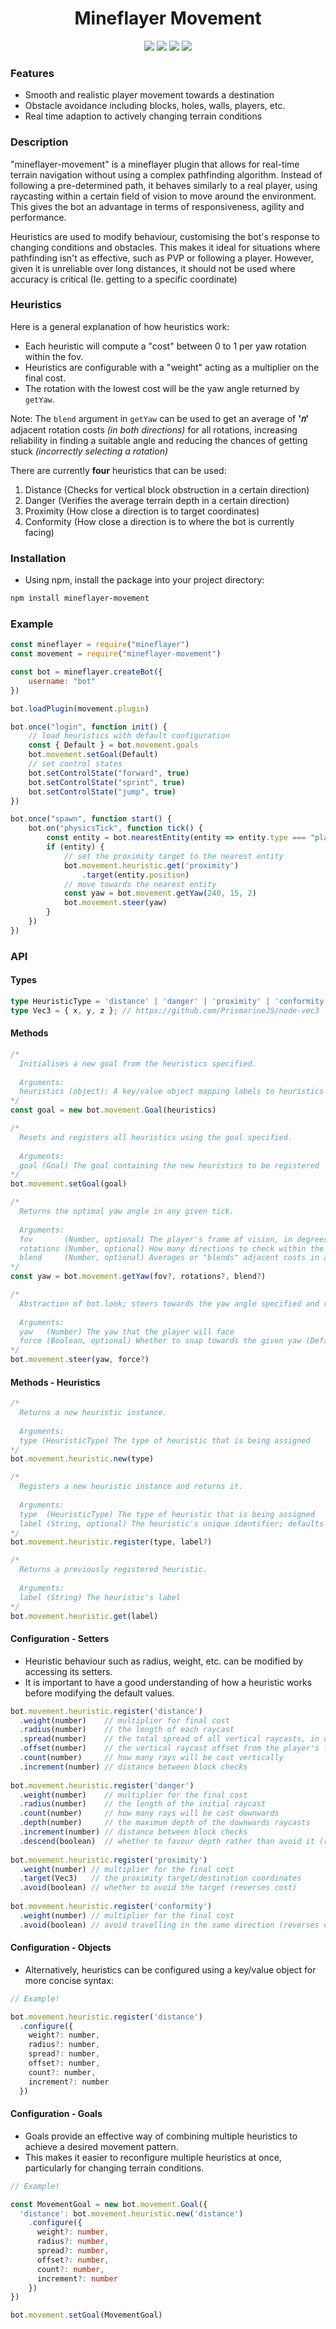 <div align="center">
  <h1>Mineflayer Movement</h1>
  <img src="https://img.shields.io/npm/v/mineflayer-movement?style=flat-square">
  <img src="https://img.shields.io/github/license/firejoust/mineflayer-movement?style=flat-square">
  <img src="https://img.shields.io/github/issues/firejoust/mineflayer-movement?style=flat-square">
  <img src="https://img.shields.io/github/issues-pr/firejoust/mineflayer-movement?style=flat-square">
</div>

### Features
- Smooth and realistic player movement towards a destination
- Obstacle avoidance including blocks, holes, walls, players, etc.
- Real time adaption to actively changing terrain conditions

### Description
"mineflayer-movement" is a mineflayer plugin that allows for real-time terrain navigation without using a complex pathfinding algorithm. Instead of following a pre-determined path, it behaves similarly to a real player, using raycasting within a certain field of vision to move around the environment. This gives the bot an advantage in terms of responsiveness, agility and performance.

Heuristics are used to modify behaviour, customising the bot's response to changing conditions and obstacles. This makes it ideal for situations where pathfinding isn't as effective, such as PVP or following a player. However, given it is unreliable over long distances, it should not be used where accuracy is critical (Ie. getting to a specific coordinate)

### Heuristics
Here is a general explanation of how heuristics work:
- Each heuristic will compute a "cost" between 0 to 1 per yaw rotation within the fov.
- Heuristics are configurable with a "weight" acting as a multiplier on the final cost.
- The rotation with the lowest cost will be the yaw angle returned by `getYaw`.

Note: The `blend` argument in `getYaw` can be used to get an average of **'𝑛'** adjacent rotation costs *(in both directions)* for all rotations, increasing reliability in finding a suitable angle and reducing the chances of getting stuck *(incorrectly selecting a rotation)*

There are currently **four** heuristics that can be used:
1. Distance (Checks for vertical block obstruction in a certain direction)
2. Danger (Verifies the average terrain depth in a certain direction)
3. Proximity (How close a direction is to target coordinates)
4. Conformity (How close a direction is to where the bot is currently facing)

### Installation
- Using npm, install the package into your project directory:
```sh
npm install mineflayer-movement
```

### Example
```js
const mineflayer = require("mineflayer")
const movement = require("mineflayer-movement")

const bot = mineflayer.createBot({
    username: "bot"
})

bot.loadPlugin(movement.plugin)

bot.once("login", function init() {
    // load heuristics with default configuration
    const { Default } = bot.movement.goals
    bot.movement.setGoal(Default)
    // set control states
    bot.setControlState("forward", true)
    bot.setControlState("sprint", true)
    bot.setControlState("jump", true)
})

bot.once("spawn", function start() {
    bot.on("physicsTick", function tick() {
        const entity = bot.nearestEntity(entity => entity.type === "player")
        if (entity) {
            // set the proximity target to the nearest entity
            bot.movement.heuristic.get('proximity')
                .target(entity.position)
            // move towards the nearest entity
            const yaw = bot.movement.getYaw(240, 15, 2)
            bot.movement.steer(yaw)
        }
    })
})
```

### API
#### Types
```ts
type HeuristicType = 'distance' | 'danger' | 'proximity' | 'conformity';
type Vec3 = { x, y, z }; // https://github.com/PrismarineJS/node-vec3
```
#### Methods

```js
/*
  Initialises a new goal from the heuristics specified.
  
  Arguments:
  heuristics (object): A key/value object mapping labels to heuristics
*/
const goal = new bot.movement.Goal(heuristics)

/*
  Resets and registers all heuristics using the goal specified.
  
  Arguments:
  goal (Goal) The goal containing the new heuristics to be registered
*/
bot.movement.setGoal(goal)

/*
  Returns the optimal yaw angle in any given tick.
  
  Arguments:
  fov       (Number, optional) The player's frame of vision, in degrees (Default: 240)
  rotations (Number, optional) How many directions to check within the FOV (Default: 15)
  blend     (Number, optional) Averages or "blends" adjacent costs in a radius of N rotations (Default: 2)
*/
const yaw = bot.movement.getYaw(fov?, rotations?, blend?)

/*
  Abstraction of bot.look; steers towards the yaw angle specified and returns a promise.
  
  Arguments:
  yaw   (Number) The yaw that the player will face
  force (Boolean, optional) Whether to snap towards the given yaw (Default: true)
*/
bot.movement.steer(yaw, force?)
```
#### Methods - Heuristics
```js
/*
  Returns a new heuristic instance.
  
  Arguments:
  type (HeuristicType) The type of heuristic that is being assigned
*/
bot.movement.heuristic.new(type)

/*
  Registers a new heuristic instance and returns it.
  
  Arguments:
  type  (HeuristicType) The type of heuristic that is being assigned
  label (String, optional) The heuristic's unique identifier; defaults to its type
*/
bot.movement.heuristic.register(type, label?)

/*
  Returns a previously registered heuristic.
  
  Arguments:
  label (String) The heuristic's label
*/
bot.movement.heuristic.get(label)
```
#### Configuration - Setters
- Heuristic behaviour such as radius, weight, etc. can be modified by accessing its setters.
- It is important to have a good understanding of how a heuristic works before modifying the default values.
```js
bot.movement.heuristic.register('distance')
  .weight(number)    // multiplier for final cost
  .radius(number)    // the length of each raycast
  .spread(number)    // the total spread of all vertical raycasts, in degrees
  .offset(number)    // the vertical raycast offset from the player's feet
  .count(number)     // how many rays will be cast vertically
  .increment(number) // distance between block checks
  
bot.movement.heuristic.register('danger')
  .weight(number)    // multiplier for the final cost
  .radius(number)    // the length of the initial raycast
  .count(number)     // how many rays will be cast downwards
  .depth(number)     // the maximum depth of the downwards raycasts
  .increment(number) // distance between block checks
  .descend(boolean)  // whether to favour depth rather than avoid it (reverses cost)
  
bot.movement.heuristic.register('proximity')
  .weight(number) // multiplier for the final cost
  .target(Vec3)   // the proximity target/destination coordinates
  .avoid(boolean) // whether to avoid the target (reverses cost)
  
bot.movement.heuristic.register('conformity')
  .weight(number) // multiplier for the final cost
  .avoid(boolean) // avoid travelling in the same direction (reverses cost)
```
#### Configuration - Objects
- Alternatively, heuristics can be configured using a key/value object for more concise syntax:
```js
// Example!

bot.movement.heuristic.register('distance')
  .configure({
    weight?: number,
    radius?: number,
    spread?: number,
    offset?: number,
    count?: number,
    increment?: number
  })
```
#### Configuration - Goals
- Goals provide an effective way of combining multiple heuristics to achieve a desired movement pattern.
- This makes it easier to reconfigure multiple heuristics at once, particularly for changing terrain conditions.
```ts
// Example!

const MovementGoal = new bot.movement.Goal({
  'distance': bot.movement.heuristic.new('distance')
    .configure({
      weight?: number,
      radius?: number,
      spread?: number,
      offset?: number,
      count?: number,
      increment?: number
    })
})

bot.movement.setGoal(MovementGoal)
```

